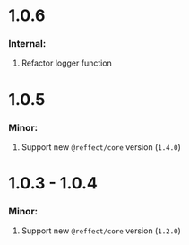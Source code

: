# 1.0.6

### Internal:

1. Refactor logger function

# 1.0.5

### Minor:

1. Support new `@reffect/core` version (`1.4.0`)

# 1.0.3 - 1.0.4

### Minor:

1. Support new `@reffect/core` version (`1.2.0`)
